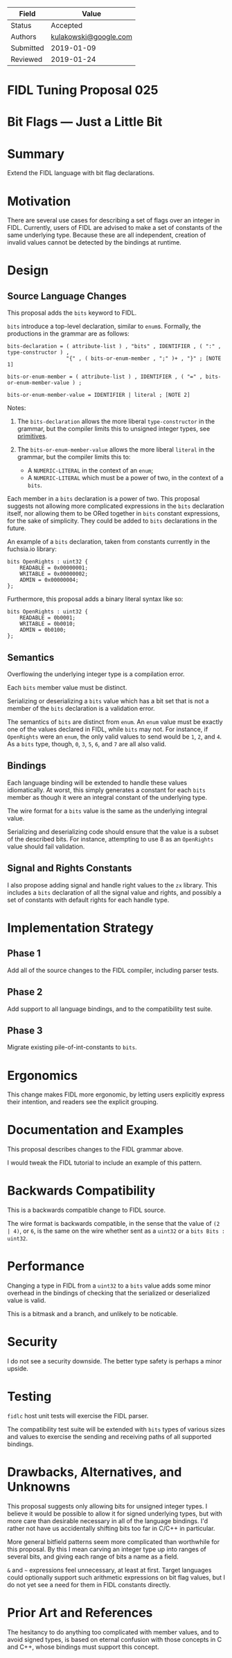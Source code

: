 
Field     | Value
----------|--------------------------
Status    | Accepted
Authors   | kulakowski@google.com
Submitted | 2019-01-09
Reviewed  | 2019-01-24

# FIDL Tuning Proposal 025

Bit Flags &mdash; Just a Little Bit
===================================

# Summary

Extend the FIDL language with bit flag declarations.

# Motivation

There are several use cases for describing a set of flags over an integer in
FIDL.
Currently, users of FIDL are advised to make a set of constants of the same
underlying type.
Because these are all independent, creation of invalid values cannot be
detected by the bindings at runtime.

# Design

## Source Language Changes

This proposal adds the `bits` keyword to FIDL.

`bits` introduce a top-level declaration, similar to `enum`s.
Formally, the productions in the grammar are as follows:

```
bits-declaration = ( attribute-list ) , "bits" , IDENTIFIER , ( ":" , type-constructor ) ,
                   "{" , ( bits-or-enum-member , ";" )+ , "}" ; [NOTE 1]

bits-or-enum-member = ( attribute-list ) , IDENTIFIER , ( "=" , bits-or-enum-member-value ) ;

bits-or-enum-member-value = IDENTIFIER | literal ; [NOTE 2]
```

Notes:
1. The `bits-declaration` allows the more liberal `type-constructor` in the grammar, but
   the compiler limits this to unsigned integer types, see [primitives].

2. The `bits-or-enum-member-value` allows the more liberal `literal` in the grammar, but the compiler limits this to:
    * A `NUMERIC-LITERAL` in the context of an `enum`;
    * A `NUMERIC-LITERAL` which must be a power of two, in the context of a `bits`.

Each member in a `bits` declaration is a power of two.
This proposal suggests not allowing more complicated expressions in the `bits`
declaration itself, nor allowing them to be ORed together in `bits` constant
expressions, for the sake of simplicity.
They could be added to `bits` declarations in the future.

An example of a `bits` declaration, taken from constants currently in the
fuchsia.io library:

```fidl
bits OpenRights : uint32 {
    READABLE = 0x00000001;
    WRITABLE = 0x00000002;
    ADMIN = 0x00000004;
};
```

Furthermore, this proposal adds a binary literal syntax like so:

```fidl
bits OpenRights : uint32 {
    READABLE = 0b0001;
    WRITABLE = 0b0010;
    ADMIN = 0b0100;
};
```

## Semantics

Overflowing the underlying integer type is a compilation error.

Each `bits` member value must be distinct.

Serializing or deserializing a `bits` value which has a bit set that is not a
member of the `bits` declaration is a validation error.

The semantics of `bits` are distinct from `enum`.
An `enum` value must be exactly one of the values declared in FIDL, while
`bits` may not.
For instance, if `OpenRights` were an `enum`, the only valid values to send
would be `1`, `2`, and `4`.
As a `bits` type, though, `0`, `3`, `5`, `6`, and `7` are all also valid.

## Bindings

Each language binding will be extended to handle these values idiomatically.
At worst, this simply generates a constant for each `bits` member as though it
were an integral constant of the underlying type.

The wire format for a `bits` value is the same as the underlying integral value.

Serializing and deserializing code should ensure that the value is a subset of
the described bits.
For instance, attempting to use 8 as an `OpenRights` value should fail validation.

## Signal and Rights Constants

I also propose adding signal and handle right values to the `zx` library.
This includes a `bits` declaration of all the signal value and rights, and
possibly a set of constants with default rights for each handle type.

# Implementation Strategy

## Phase 1

Add all of the source changes to the FIDL compiler, including parser tests.

## Phase 2

Add support to all language bindings, and to the compatibility test suite.

## Phase 3

Migrate existing pile-of-int-constants to `bits`.

# Ergonomics

This change makes FIDL more ergonomic, by letting users explicitly express
their intention, and readers see the explicit grouping.

# Documentation and Examples

This proposal describes changes to the FIDL grammar above.

I would tweak the FIDL tutorial to include an example of this pattern.

# Backwards Compatibility

This is a backwards compatible change to FIDL source.

The wire format is backwards compatible, in the sense that the value of `(2 |
4)`, or `6`, is the same on the wire whether sent as a `uint32` or a `bits Bits :
uint32`.

# Performance

Changing a type in FIDL from a `uint32` to a `bits` value adds some
minor overhead in the bindings of checking that the serialized or deserialized
value is valid.

This is a bitmask and a branch, and unlikely to be noticable.

# Security

I do not see a security downside.
The better type safety is perhaps a minor upside.

# Testing
`fidlc` host unit tests will exercise the FIDL parser.

The compatibility test suite will be extended with `bits` types of various sizes
and values to exercise the sending and receiving paths of all supported
bindings.

# Drawbacks, Alternatives, and Unknowns

This proposal suggests only allowing bits for unsigned integer types.
I believe it would be possible to allow it for signed underlying types, but
with more care than desirable necessary in all of the language bindings.
I'd rather not have us accidentally shifting bits too far in C/C++ in
particular.

More general bitfield patterns seem more complicated than worthwhile for this
proposal.
By this I mean carving an integer type up into ranges of several bits, and
giving each range of bits a name as a field.

`&` and `~` expressions feel unnecessary, at least at first.
Target languages could optionally support such arithmetic expressions on bit
flag values, but I do not yet see a need for them in FIDL constants directly.

# Prior Art and References

The hesitancy to do anything too complicated with member values, and to avoid
signed types, is based on eternal confusion with those concepts in C and C++,
whose bindings must support this concept.

<!-- xrefs -->
[primitives]: https://fuchsia.googlesource.com/fuchsia/+/master/docs/development/languages/fidl/reference/language.md#primitives

